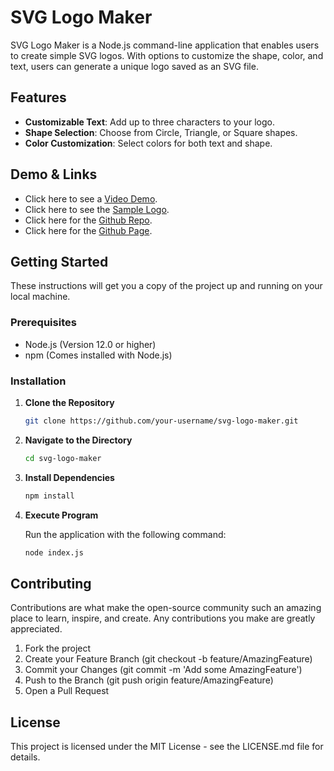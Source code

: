 # SVG Logo Maker

SVG Logo Maker is a Node.js command-line application that enables users to create simple SVG logos. With options to customize the shape, color, and text, users can generate a unique logo saved as an SVG file.

## Features

- **Customizable Text**: Add up to three characters to your logo.
- **Shape Selection**: Choose from Circle, Triangle, or Square shapes.
- **Color Customization**: Select colors for both text and shape.

## Demo & Links

- Click here to see a [Video Demo](./assets/video/demo.mp4).
- Click here to see the [Sample Logo](./examples/logo.svg).
- Click here for the [Github Repo](https://github.com/KobayashiKerfuffle/varnas-logo-maker.git).
- Click here for the [Github Page](https://kobayashikerfuffle.github.io/varnas-logo-maker/).

## Getting Started

These instructions will get you a copy of the project up and running on your local machine.

### Prerequisites

- Node.js (Version 12.0 or higher)
- npm (Comes installed with Node.js)

### Installation

1. **Clone the Repository**

   ```sh
   git clone https://github.com/your-username/svg-logo-maker.git
   ```

2. **Navigate to the Directory**

   ```sh
   cd svg-logo-maker
   ```

3. **Install Dependencies**

   ```sh
   npm install
   ```

3. **Execute Program**

   Run the application with the following command:

   ```sh
   node index.js
   ```

## Contributing

Contributions are what make the open-source community such an amazing place to learn, inspire, and create. Any contributions you make are greatly appreciated.

1. Fork the project
2. Create your Feature Branch (git checkout -b feature/AmazingFeature)
3. Commit your Changes (git commit -m 'Add some AmazingFeature')
4. Push to the Branch (git push origin feature/AmazingFeature)
5. Open a Pull Request

## License

This project is licensed under the MIT License - see the LICENSE.md file for details.